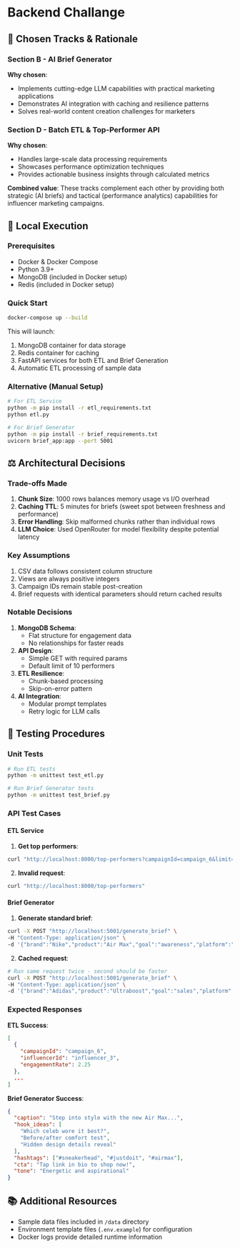 # Backend Challange

## 📌 Chosen Tracks & Rationale

### Section B - AI Brief Generator
**Why chosen**: 
- Implements cutting-edge LLM capabilities with practical marketing applications
- Demonstrates AI integration with caching and resilience patterns
- Solves real-world content creation challenges for marketers

### Section D - Batch ETL & Top-Performer API  
**Why chosen**:
- Handles large-scale data processing requirements
- Showcases performance optimization techniques
- Provides actionable business insights through calculated metrics

**Combined value**: These tracks complement each other by providing both strategic (AI briefs) and tactical (performance analytics) capabilities for influencer marketing campaigns.

## 🚀 Local Execution

### Prerequisites
- Docker & Docker Compose
- Python 3.9+
- MongoDB (included in Docker setup)
- Redis (included in Docker setup)

### Quick Start
```bash
docker-compose up --build
```

This will launch:
1. MongoDB container for data storage
2. Redis container for caching
3. FastAPI services for both ETL and Brief Generation
4. Automatic ETL processing of sample data

### Alternative (Manual Setup)
```bash
# For ETL Service
python -m pip install -r etl_requirements.txt
python etl.py

# For Brief Generator
python -m pip install -r brief_requirements.txt
uvicorn brief_app:app --port 5001
```

## ⚖️ Architectural Decisions

### Trade-offs Made
1. **Chunk Size**: 1000 rows balances memory usage vs I/O overhead
2. **Caching TTL**: 5 minutes for briefs (sweet spot between freshness and performance)
3. **Error Handling**: Skip malformed chunks rather than individual rows
4. **LLM Choice**: Used OpenRouter for model flexibility despite potential latency

### Key Assumptions
1. CSV data follows consistent column structure
2. Views are always positive integers
3. Campaign IDs remain stable post-creation
4. Brief requests with identical parameters should return cached results

### Notable Decisions
1. **MongoDB Schema**: 
   - Flat structure for engagement data
   - No relationships for faster reads
2. **API Design**:
   - Simple GET with required params
   - Default limit of 10 performers
3. **ETL Resilience**:
   - Chunk-based processing
   - Skip-on-error pattern
4. **AI Integration**:
   - Modular prompt templates
   - Retry logic for LLM calls

## 🧪 Testing Procedures

### Unit Tests
```bash
# Run ETL tests
python -m unittest test_etl.py

# Run Brief Generator tests
python -m unittest test_brief.py
```

### API Test Cases

#### ETL Service
1. **Get top performers**:
```bash
curl "http://localhost:8000/top-performers?campaignId=campaign_6&limit=3"
```

2. **Invalid request**:
```bash
curl "http://localhost:8000/top-performers"
```

#### Brief Generator
1. **Generate standard brief**:
```bash
curl -X POST "http://localhost:5001/generate_brief" \
-H "Content-Type: application/json" \
-d '{"brand":"Nike","product":"Air Max","goal":"awareness","platform":"Instagram"}'
```

2. **Cached request**:
```bash
# Run same request twice - second should be faster
curl -X POST "http://localhost:5001/generate_brief" \
-H "Content-Type: application/json" \
-d '{"brand":"Adidas","product":"Ultraboost","goal":"sales","platform":"TikTok"}'
```

### Expected Responses
**ETL Success**:
```json
[
  {
    "campaignId": "campaign_6",
    "influencerId": "influencer_3",
    "engagementRate": 2.25
  },
  ...
]
```

**Brief Generator Success**:
```json
{
  "caption": "Step into style with the new Air Max...",
  "hook_ideas": [
    "Which celeb wore it best?",
    "Before/after comfort test",
    "Hidden design details reveal"
  ],
  "hashtags": ["#sneakerhead", "#justdoit", "#airmax"],
  "cta": "Tap link in bio to shop now!",
  "tone": "Energetic and aspirational"
}
```

## 📚 Additional Resources
- Sample data files included in `/data` directory
- Environment template files (`.env.example`) for configuration
- Docker logs provide detailed runtime information
